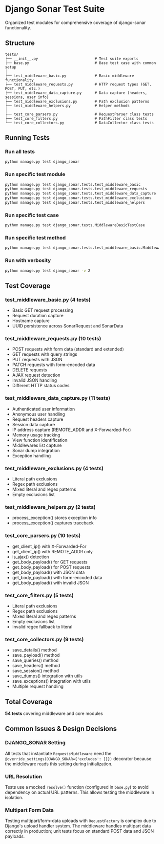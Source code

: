 # Django Sonar Test Suite

Organized test modules for comprehensive coverage of django-sonar functionality.

## Structure

```
tests/
├── __init__.py                          # Test suite exports
├── base.py                              # Base test case with common setup
│
├── test_middleware_basic.py             # Basic middleware functionality
├── test_middleware_requests.py          # HTTP request types (GET, POST, PUT, etc.)
├── test_middleware_data_capture.py      # Data capture (headers, sessions, user info)
├── test_middleware_exclusions.py        # Path exclusion patterns
├── test_middleware_helpers.py           # Helper methods
│
├── test_core_parsers.py                 # RequestParser class tests
├── test_core_filters.py                 # PathFilter class tests
└── test_core_collectors.py              # DataCollector class tests
```

## Running Tests

### Run all tests
```bash
python manage.py test django_sonar
```

### Run specific test module
```bash
python manage.py test django_sonar.tests.test_middleware_basic
python manage.py test django_sonar.tests.test_middleware_requests
python manage.py test django_sonar.tests.test_middleware_data_capture
python manage.py test django_sonar.tests.test_middleware_exclusions
python manage.py test django_sonar.tests.test_middleware_helpers
```

### Run specific test case
```bash
python manage.py test django_sonar.tests.MiddlewareBasicTestCase
```

### Run specific test method
```bash
python manage.py test django_sonar.tests.test_middleware_basic.MiddlewareBasicTestCase.test_middleware_basic_get_request
```

### Run with verbosity
```bash
python manage.py test django_sonar -v 2
```

## Test Coverage

### test_middleware_basic.py (4 tests)
- Basic GET request processing
- Request duration capture
- Hostname capture
- UUID persistence across SonarRequest and SonarData

### test_middleware_requests.py (10 tests)
- POST requests with form data (standard and extended)
- GET requests with query strings
- PUT requests with JSON
- PATCH requests with form-encoded data
- DELETE requests
- AJAX request detection
- Invalid JSON handling
- Different HTTP status codes

### test_middleware_data_capture.py (11 tests)
- Authenticated user information
- Anonymous user handling
- Request headers capture
- Session data capture
- IP address capture (REMOTE_ADDR and X-Forwarded-For)
- Memory usage tracking
- View function identification
- Middlewares list capture
- Sonar dump integration
- Exception handling

### test_middleware_exclusions.py (4 tests)
- Literal path exclusions
- Regex path exclusions
- Mixed literal and regex patterns
- Empty exclusions list

### test_middleware_helpers.py (2 tests)
- process_exception() stores exception info
- process_exception() captures traceback

### test_core_parsers.py (10 tests)
- get_client_ip() with X-Forwarded-For
- get_client_ip() with REMOTE_ADDR only
- is_ajax() detection
- get_body_payload() for GET requests
- get_body_payload() for POST requests
- get_body_payload() with JSON data
- get_body_payload() with form-encoded data
- get_body_payload() with invalid JSON

### test_core_filters.py (5 tests)
- Literal path exclusions
- Regex path exclusions
- Mixed literal and regex patterns
- Empty exclusions list
- Invalid regex fallback to literal

### test_core_collectors.py (9 tests)
- save_details() method
- save_payload() method
- save_queries() method
- save_headers() method
- save_session() method
- save_dumps() integration with utils
- save_exceptions() integration with utils
- Multiple request handling

## Total Coverage
**54 tests** covering middleware and core modules

## Common Issues & Design Decisions

### DJANGO_SONAR Setting
All tests that instantiate `RequestsMiddleware` need the `@override_settings(DJANGO_SONAR={'excludes': []})` decorator because the middleware reads this setting during initialization.

### URL Resolution
Tests use a mocked `resolve()` function (configured in `base.py`) to avoid dependency on actual URL patterns. This allows testing the middleware in isolation.

### Multipart Form Data
Testing multipart/form-data uploads with `RequestFactory` is complex due to Django's upload handler system. The middleware handles multipart data correctly in production; unit tests focus on standard POST data and JSON payloads.
